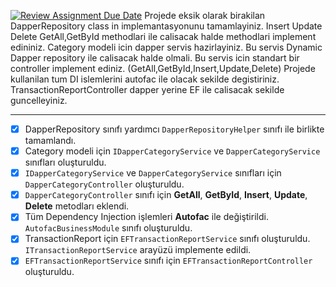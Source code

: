 [![Review Assignment Due Date](https://classroom.github.com/assets/deadline-readme-button-24ddc0f5d75046c5622901739e7c5dd533143b0c8e959d652212380cedb1ea36.svg)](https://classroom.github.com/a/EtuTo9DT)
Projede eksik olarak birakilan DapperRepository class in implemantasyonunu tamamlayiniz.
Insert Update Delete GetAll,GetById methodlari ile calisacak halde methodlari implement edininiz.
Category modeli icin dapper servis hazirlayiniz. Bu servis Dynamic Dapper repository ile calisacak halde olmali.
Bu servis icin standart bir controller implement ediniz.  (GetAll,GetById,Insert,Update,Delete)
Projede kullanilan tum DI islemlerini autofac ile olacak sekilde degistiriniz.
TransactionReportController dapper yerine EF ile calisacak sekilde guncelleyiniz.

---

- [x] DapperRepository sınıfı yardımcı `DapperRepositoryHelper` sınıfı ile birlikte tamamlandı.
- [x] Category modeli için `IDapperCategoryService` ve `DapperCategoryService` sınıfları oluşturuldu.
- [x] `IDapperCategoryService` ve `DapperCategoryService` sınıfları için `DapperCategoryController` oluşturuldu.
- [X] `DapperCategoryController` sınıfı için **GetAll**, **GetById**, **Insert**, **Update**, **Delete** metodları eklendi.
- [x] Tüm Dependency Injection işlemleri **Autofac** ile değiştirildi. `AutofacBusinessModule` sınıfı oluşturuldu.
- [x] TransactionReport için `EFTransactionReportService` sınıfı oluşturuldu. `ITransactionReportService` arayüzü implemente edildi.
- [x] `EFTransactionReportService` sınıfı için `EFTransactionReportController` oluşturuldu.